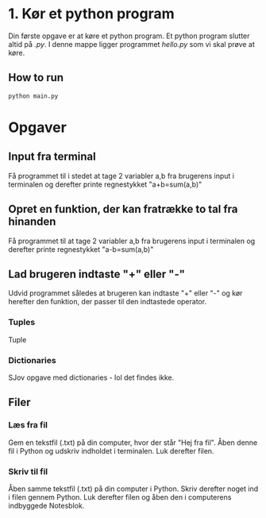 # 1. Kør et python program

Din første opgave er at køre et python program. Et python program slutter altid på _.py_. I denne mappe ligger programmet _hello.py_ som vi skal prøve at køre.

## How to run

`python main.py`

# Opgaver

## Input fra terminal

Få programmet til i stedet at tage 2 variabler a,b fra brugerens input i terminalen og derefter printe regnestykket "a+b=sum(a,b)"

## Opret en funktion, der kan fratrække to tal fra hinanden

Få programmet til at tage 2 variabler a,b fra brugerens input i terminalen og derefter printe regnestykket "a-b=sum(a,b)"

## Lad brugeren indtaste "+" eller "-"

Udvid programmet således at brugeren kan indtaste "+" eller "-" og kør herefter den funktion, der passer til den indtastede operator.



### Tuples
Tuple

### Dictionaries
SJov opgave med dictionaries - lol det findes ikke.

## Filer
### Læs fra fil
Gem en tekstfil (.txt) på din computer, hvor der står "Hej fra fil". Åben denne fil i Python og udskriv indholdet i terminalen. Luk derefter filen.

### Skriv til fil
Åben samme tekstfil (.txt) på din computer i Python. Skriv derefter noget ind i filen gennem Python. Luk derefter filen og åben den i computerens indbyggede Notesblok.